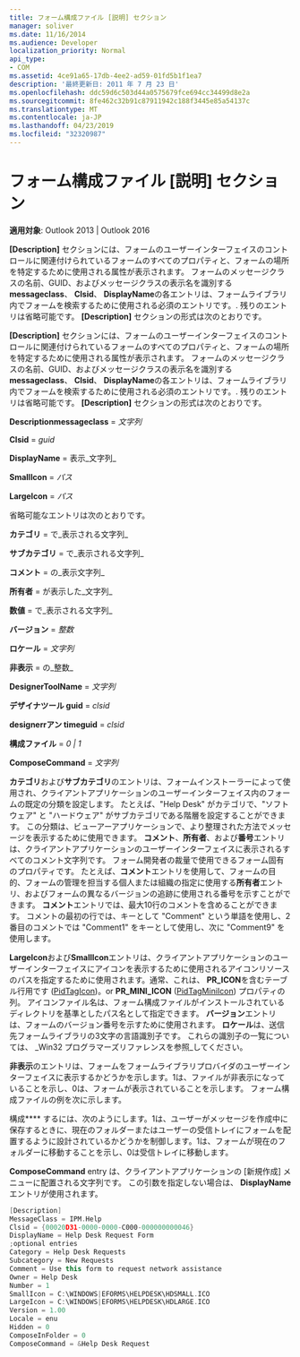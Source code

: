 ```yaml
---
title: フォーム構成ファイル [説明] セクション
manager: soliver
ms.date: 11/16/2014
ms.audience: Developer
localization_priority: Normal
api_type:
- COM
ms.assetid: 4ce91a65-17db-4ee2-ad59-01fd5b1f1ea7
description: '最終更新日: 2011 年 7 月 23 日'
ms.openlocfilehash: ddc59d6c503d44a0575679fce694cc34499d8e2a
ms.sourcegitcommit: 8fe462c32b91c87911942c188f3445e85a54137c
ms.translationtype: MT
ms.contentlocale: ja-JP
ms.lasthandoff: 04/23/2019
ms.locfileid: "32320987"
---
```

# <a name="form-configuration-file-description-section"></a>フォーム構成ファイル [説明] セクション
 
**適用対象**: Outlook 2013 | Outlook 2016 
  
**[Description]** セクションには、フォームのユーザーインターフェイスのコントロールに関連付けられているフォームのすべてのプロパティと、フォームの場所を特定するために使用される属性が表示されます。 フォームのメッセージクラスの名前、GUID、およびメッセージクラスの表示名を識別する**messageclass**、 **Clsid**、 **DisplayName**の各エントリは、フォームライブラリ内でフォームを検索するために使用される必須のエントリです。. 残りのエントリは省略可能です。 **[Description]** セクションの形式は次のとおりです。 
  
**[Description]** セクションには、フォームのユーザーインターフェイスのコントロールに関連付けられているフォームのすべてのプロパティと、フォームの場所を特定するために使用される属性が表示されます。 フォームのメッセージクラスの名前、GUID、およびメッセージクラスの表示名を識別する**messageclass**、 **Clsid**、 **DisplayName**の各エントリは、フォームライブラリ内でフォームを検索するために使用される必須のエントリです。. 残りのエントリは省略可能です。 **[Description]** セクションの形式は次のとおりです。 
  
 **Descriptionmessageclass** =  _文字列_
  
 **Clsid** =  _guid_
  
 **DisplayName** =  表示_文字列_
  
 **SmallIcon** =  _パス_
  
 **LargeIcon** =  _パス_
  
省略可能なエントリは次のとおりです。
  
 **カテゴリ** =  で_表示される文字列_
  
 **サブカテゴリ** =  で_表示される文字列_
  
 **コメント** =  の_表示文字列_
  
 **所有者** =  が表示した_文字列_
  
 **数値** =  で_表示される文字列_
  
 **バージョン** =  _整数_
  
 **ロケール** =  _文字列_
  
 **非表示** =  の_整数_
  
 **DesignerToolName** =  _文字列_
  
 **デザイナツール guid** =  _clsid_
  
 **designerrアン timeguid** =  _clsid_
  
 **構成ファイル** =  _0 | 1_
  
 **ComposeCommand** =  _文字列_
  
**カテゴリ**および**サブカテゴリ**のエントリは、フォームインストーラーによって使用され、クライアントアプリケーションのユーザーインターフェイス内のフォームの既定の分類を設定します。 たとえば、"Help Desk" がカテゴリで、"ソフトウェア" と "ハードウェア" がサブカテゴリである階層を設定することができます。 この分類は、ビューアーアプリケーションで、より整理された方法でメッセージを表示するために使用できます。 **コメント**、**所有者**、および**番号**エントリは、クライアントアプリケーションのユーザーインターフェイスに表示されるすべてのコメント文字列です。 フォーム開発者の裁量で使用できるフォーム固有のプロパティです。 たとえば、**コメント**エントリを使用して、フォームの目的、フォームの管理を担当する個人または組織の指定に使用する**所有者**エントリ、およびフォームの異なるバージョンの追跡に使用される番号を示すことができます。 **コメント**エントリでは、最大10行のコメントを含めることができます。 コメントの最初の行では、キーとして "Comment" という単語を使用し、2番目のコメントでは "Comment1" をキーとして使用し、次に "Comment9" を使用します。 
  
**LargeIcon**および**SmallIcon**エントリは、クライアントアプリケーションのユーザーインターフェイスにアイコンを表示するために使用されるアイコンリソースのパスを指定するために使用されます。通常、これは、 **PR_ICON**を含むテーブル行用です ([PidTagIcon](pidtagicon-canonical-property.md))。or **PR_MINI_ICON** ([PidTagMiniIcon](pidtagminiicon-canonical-property.md)) プロパティの列。 アイコンファイル名は、フォーム構成ファイルがインストールされているディレクトリを基準としたパス名として指定できます。 **バージョン**エントリは、フォームのバージョン番号を示すために使用されます。 **ロケール**は、送信先フォームライブラリの3文字の言語識別子です。 これらの識別子の一覧については、 _Win32 プログラマーズリファレンスを参照_してください。
  
**非表示**のエントリは、フォームをフォームライブラリプロバイダのユーザーインターフェイスに表示するかどうかを示します。1は、ファイルが非表示になっていることを示し、0は、フォームが表示されていることを示します。 フォーム構成ファイルの例を次に示します。 
  
構成**** するには、次のようにします。1は、ユーザーがメッセージを作成中に保存するときに、現在のフォルダーまたはユーザーの受信トレイにフォームを配置するように設計されているかどうかを制御します。1は、フォームが現在のフォルダーに移動することを示し、0は受信トレイに移動します。 
  
**ComposeCommand** entry は、クライアントアプリケーションの [新規作成] メニューに配置される文字列です。 この引数を指定しない場合は、 **DisplayName**エントリが使用されます。 
  
```cpp
[Description]
MessageClass = IPM.Help
Clsid = {00020D31-0000-0000-C000-000000000046}
DisplayName = Help Desk Request Form
;optional entries
Category = Help Desk Requests
Subcategory = New Requests
Comment = Use this form to request network assistance
Owner = Help Desk
Number = 1
SmallIcon = C:\WINDOWS|EFORMS\HELPDESK\HDSMALL.ICO
LargeIcon = C:\WINDOWS|EFORMS\HELPDESK\HDLARGE.ICO
Version = 1.00
Locale = enu
Hidden = 0
ComposeInFolder = 0
ComposeCommand = &Help Desk Request
 
```


